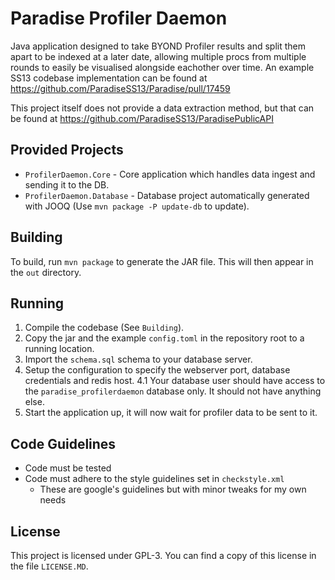 # Paradise Profiler Daemon

Java application designed to take BYOND Profiler results and split them apart to be indexed at a later date, allowing multiple procs from multiple rounds to easily be visualised alongside eachother over time. An example SS13 codebase implementation can be found at <https://github.com/ParadiseSS13/Paradise/pull/17459>

This project itself does not provide a data extraction method, but that can be found at <https://github.com/ParadiseSS13/ParadisePublicAPI>

## Provided Projects

- `ProfilerDaemon.Core` - Core application which handles data ingest and sending it to the DB.
- `ProfilerDaemon.Database` - Database project automatically generated with JOOQ (Use `mvn package -P update-db` to update).

## Building

To build, run `mvn package` to generate the JAR file. This will then appear in the `out` directory.

## Running

1. Compile the codebase (See `Building`).
2. Copy the jar and the example `config.toml` in the repository root to a running location.
3. Import the `schema.sql` schema to your database server.
4. Setup the configuration to specify the webserver port, database credentials and redis host.
  4.1 Your database user should have access to the `paradise_profilerdaemon` database only. It should not have anything else.
5. Start the application up, it will now wait for profiler data to be sent to it.

## Code Guidelines

- Code must be tested
- Code must adhere to the style guidelines set in `checkstyle.xml`
  - These are google's guidelines but with minor tweaks for my own needs

## License

This project is licensed under GPL-3. You can find a copy of this license in the file `LICENSE.MD`.
